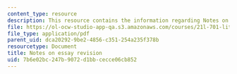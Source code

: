 ```yaml
---
content_type: resource
description: This resource contains the information regarding Notes on essay revision.
file: https://ol-ocw-studio-app-qa.s3.amazonaws.com/courses/21l-701-literary-interpretation-literature-and-urban-experience-spring-2009/7b6e02bc247b9072d1bbcecce06cb852_MIT21L_701S09_Notes_Essay.pdf
file_type: application/pdf
parent_uid: dca20292-9be2-4856-c351-254a235f378b
resourcetype: Document
title: Notes on essay revision
uid: 7b6e02bc-247b-9072-d1bb-cecce06cb852
---
```

